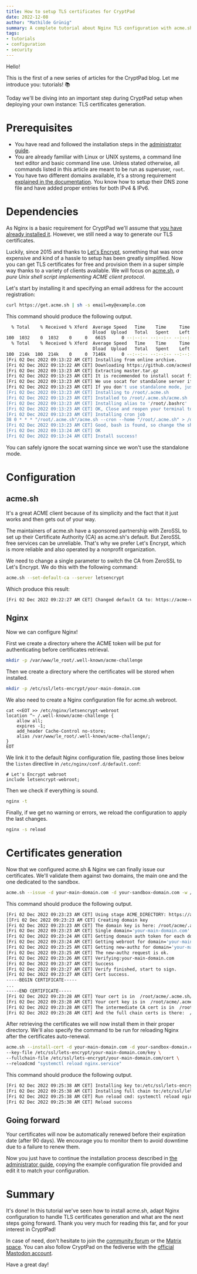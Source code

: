 ```yaml
---
title: How to setup TLS certificates for CryptPad
date: 2022-12-08
author: "Mathilde Grünig"
summary: A complete tutorial about Nginx TLS configuration with acme.sh
tags:
- tutorials
- configuration
- security 
--- 
```


Hello!

This is the first of a new series of articles for the CryptPad blog. Let me introduce you: tutorials! 📚

Today we'll be diving into an important step during CryptPad setup when deploying your own instance: TLS certificates generation.

# Prerequisites
* You have read and followed the installation steps in the [administrator guide](https://docs.cryptpad.org/en/admin_guide/).
* You are already familiar with Linux or UNIX systems, a command line text editor and basic command line use.
Unless stated otherwise, all commands listed in this article are meant to be run as superuser, `root`.
* You have two different domains available, it's a strong requirement [explained in the documentation](https://docs.cryptpad.org/en/admin_guide/installation.html#admin-domain-config). You know how to setup their DNS zone file and have added proper entries for both IPv4 & IPv6.

# Dependencies
As Nginx is a basic requirement for CryptPad we'll assume that [you have already installed it](https://nginx.org/en/linux_packages.html#Debian). However, we still need a way to generate our TLS certificates.

Luckily, since 2015 and thanks to [Let's Encrypt](https://letsencrypt.org), something that was once expensive and kind of a hassle to setup has been greatly simplified. Now you can get TLS certificates for free and provision them in a super simple way thanks to a variety of clients available. We will focus on [acme.sh](https://github.com/acmesh-official/acme.sh), *a pure Unix shell script implementing ACME client protocol*.

Let's start by installing it and specifying an email address for the account registration:
```bash
curl https://get.acme.sh | sh -s email=my@example.com
```

This command should produce the following output.
```bash
  % Total    % Received % Xferd  Average Speed   Time    Time     Time  Current
                                 Dload  Upload   Total   Spent    Left  Speed
100  1032    0  1032    0     0   6615      0 --:--:-- --:--:-- --:--:--  6615
  % Total    % Received % Xferd  Average Speed   Time    Time     Time  Current
                                 Dload  Upload   Total   Spent    Left  Speed
100  214k  100  214k    0     0  7146k      0 --:--:-- --:--:-- --:--:-- 6916k
[Fri 02 Dec 2022 09:13:22 AM CET] Installing from online archive.
[Fri 02 Dec 2022 09:13:22 AM CET] Downloading https://github.com/acmesh-official/acme.sh/archive/master.tar.gz
[Fri 02 Dec 2022 09:13:23 AM CET] Extracting master.tar.gz
[Fri 02 Dec 2022 09:13:23 AM CET] It is recommended to install socat first.
[Fri 02 Dec 2022 09:13:23 AM CET] We use socat for standalone server if you use standalone mode.
[Fri 02 Dec 2022 09:13:23 AM CET] If you don't use standalone mode, just ignore this warning.
[Fri 02 Dec 2022 09:13:23 AM CET] Installing to /root/.acme.sh
[Fri 02 Dec 2022 09:13:23 AM CET] Installed to /root/.acme.sh/acme.sh
[Fri 02 Dec 2022 09:13:23 AM CET] Installing alias to '/root/.bashrc'
[Fri 02 Dec 2022 09:13:23 AM CET] OK, Close and reopen your terminal to start using acme.sh
[Fri 02 Dec 2022 09:13:23 AM CET] Installing cron job
38 0 * * * "/root/.acme.sh"/acme.sh --cron --home "/root/.acme.sh" > /dev/null
[Fri 02 Dec 2022 09:13:23 AM CET] Good, bash is found, so change the shebang to use bash as preferred.
[Fri 02 Dec 2022 09:13:24 AM CET] OK
[Fri 02 Dec 2022 09:13:24 AM CET] Install success!
```

You can safely ignore the socat warning since we won't use the standalone mode.

# Configuration
## acme.sh
It's a great ACME client because of its simplicity and the fact that it just works and then gets out of your way.

The maintainers of acme.sh have a sponsored partnership with ZeroSSL to set up their Certificate Authority (CA) as acme.sh's default. But ZeroSSL free services can be unreliable. That's why we prefer Let's Encrypt, which is more reliable and also operated by a nonprofit organization.

We need to change a single parameter to switch the CA from ZeroSSL to Let's Encrypt.
We do this with the following command:
```bash
acme.sh --set-default-ca --server letsencrypt
```

Which produce this result:
```bash
[Fri 02 Dec 2022 09:22:27 AM CET] Changed default CA to: https://acme-v02.api.letsencrypt.org/directory
```

## Nginx
Now we can configure Nginx!

First we create a directory where the ACME token will be put for authenticating before certificates retrieval. 
```bash
mkdir -p /var/www/le_root/.well-known/acme-challenge
```

Then we create a directory where the certificates will be stored when installed.
```bash
mkdir -p /etc/ssl/lets-encrypt/your-main-domain.com
```

We also need to create a Nginx configuration file for acme.sh webroot.
```nginx
cat <<EOT >> /etc/nginx/letsencrypt-webroot
location ^~ /.well-known/acme-challenge {
    allow all;
    expires -1;
    add_header Cache-Control no-store;
    alias /var/www/le_root/.well-known/acme-challenge/;
}
EOT
```

We link it to the default Nginx configuration file, pasting those lines below the `listen` directive in `/etc/nginx/conf.d/default.conf`:
```nginx
# Let's Encrypt webroot
include letsencrypt-webroot;
```

Then we check if everything is sound.
```bash
nginx -t
```

Finally, if we get no warning or errors, we reload the configuration to apply the last changes.
```bash
nginx -s reload
```

# Certificates generation
Now that we configured acme.sh & Nginx we can finally issue our certificates. We'll validate them against two domains, the main one and the one dedicated to the sandbox.
```bash
acme.sh --issue -d your-main-domain.com -d your-sandbox-domain.com -w /var/www/le_root/
```

This command should produce the following output.
```bash
[Fri 02 Dec 2022 09:23:23 AM CET] Using stage ACME_DIRECTORY: https://acme-staging.api.letsencrypt.org/directory
[[Fri 02 Dec 2022 09:23:23 AM CET] Creating domain key
[Fri 02 Dec 2022 09:23:23 AM CET] The domain key is here: /root/acme/.acme.sh/your-main-domain.com/your-main-domain.com.key
[Fri 02 Dec 2022 09:23:23 AM CET] Single domain='your-main-domain.com'
[Fri 02 Dec 2022 09:23:24 AM CET] Getting domain auth token for each domain
[Fri 02 Dec 2022 09:23:24 AM CET] Getting webroot for domain='your-main-domain.com'
[Fri 02 Dec 2022 09:23:25 AM CET] Getting new-authz for domain='your-main-domain.com'
[Fri 02 Dec 2022 09:23:25 AM CET] The new-authz request is ok.
[Fri 02 Dec 2022 09:23:26 AM CET] Verifying:your-main-domain.com
[Fri 02 Dec 2022 09:23:27 AM CET] Success
[Fri 02 Dec 2022 09:23:27 AM CET] Verify finished, start to sign.
[Fri 02 Dec 2022 09:23:27 AM CET] Cert success.
-----BEGIN CERTIFICATE-----
...
-----END CERTIFICATE-----
[Fri 02 Dec 2022 09:23:28 AM CET] Your cert is in  /root/acme/.acme.sh/your-main-domain.com/your-main-domain.com.cer 
[Fri 02 Dec 2022 09:23:28 AM CET] Your cert key is in  /root/acme/.acme.sh/your-main-domain.com/your-main-domain.com.key 
[Fri 02 Dec 2022 09:23:28 AM CET] The intermediate CA cert is in  /root/acme/.acme.sh/your-main-domain.com/ca.cer 
[Fri 02 Dec 2022 09:23:28 AM CET] And the full chain certs is there:  /root/acme/.acme.sh/your-main-domain.com/fullchain.cer 
```

After retrieving the certificates we will now install them in their proper directory. We'll also specify the command to be run for reloading Nginx after the certificates auto-renewal.
```bash
acme.sh --install-cert -d your-main-domain.com -d your-sandbox-domain.com \
--key-file /etc/ssl/lets-encrypt/your-main-domain.com/key \
--fullchain-file /etc/ssl/lets-encrypt/your-main-domain.com/cert \
--reloadcmd "systemctl reload nginx.service"
```

This command should produce the following output.
```bash
[Fri 02 Dec 2022 09:25:38 AM CET] Installing key to:/etc/ssl/lets-encrypt/your-main-domain.com/key
[Fri 02 Dec 2022 09:25:38 AM CET] Installing full chain to:/etc/ssl/lets-encrypt/your-main-domain.com/cert
[Fri 02 Dec 2022 09:25:38 AM CET] Run reload cmd: systemctl reload nginx.service
[Fri 02 Dec 2022 09:25:38 AM CET] Reload success
```

## Going forward
Your certificates will now be automatically renewed before their expiration date (after 90 days). We encourage you to monitor them to avoid downtime due to a failure to renew them.

Now you just have to continue the installation process described in [the administrator guide](https://docs.cryptpad.org/en/admin_guide/installation.html#install-and-configure-nginx), copying the example configuration file provided and edit it to match your configuration.

# Summary
It's done! In this tutorial we've seen how to install acme.sh, adapt Nginx configuration to handle TLS certificates generation and what are the next steps going forward. Thank you very much for reading this far, and for your interest in CryptPad!

In case of need, don't hesitate to join the [community forum](https://forum.cryptpad.org) or the [Matrix space](https://matrix.to/#/#cryptpad:matrix.xwiki.com). You can also follow CryptPad on the fediverse with the [official Mastodon account](https://fosstodon.org/@cryptpad).

Have a great day!
